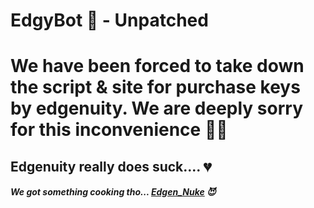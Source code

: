 # EdgyBot 🤖 - Unpatched

<h1>We have been forced to take down the script & site for purchase keys by edgenuity. We are deeply sorry for this inconvenience 🙏😟</h1>

<h2>Edgenuity really does suck.... 💔</h2>

<h5>We got something cooking tho... <a href="https://github.com/GSRHackZ/Edgen_Nuke">Edgen_Nuke</a> 😈</h5>
